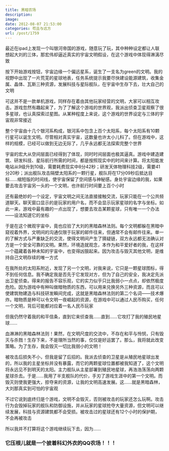 ```yaml
---
title: 黑暗农场
description: 
image: 
date: 2012-08-07 21:53:00
categories: 苟且与远方
url: /post/1759
---
```


最近在ipad上发现一个叫银河帝国的游戏，随意玩了玩，其中种种设定都让人联想起大刘的三体，那宏伟却逼近真实的宇宙文明假设，在这个游戏中体现得淋漓尽致

按下开始游戏按钮，宇宙边缘一个偏远星系，诞生了一支名为green的文明。我的视野中出现了一片荒芜的星球地表，任务系统提示我要尽快建设能源建筑，收集金属、晶体、瓦斯三种资源，发展科技与星际舰队，在宇宙中生存下去，壮大自己的文明

可这并不是一款单机游戏，同样存在着由其他玩家经营的文明，大家可以相互攻击。游戏忽然有趣起来了，为了了解这个游戏的世界观，我派出侦查卫星观察了很多星球，也认真探索过星图。从某种程度上来说，这个游戏的世界设定与三体的宇宙观非常接近

整个宇宙由十几个银河系构成，银河系中包含上百个太阳系，每个太阳系有10颗行星可以诞生文明。尽管相对真实宇宙，这数量也许太小儿科了。但在游戏中，这样的规模，已经可以做到无边无际了，几乎永远都无法探索完整个世界

宇宙的宏大从空间层面已经得到了体现，同时时间层面也极其逼真。游戏中建造建筑、研发科技、星际航行所需的时间，都是按照现实中的时间来计算。将太阳能发电站从9级升到10级，需要耗费现实中8分42秒；研发天体物理科技2级，需要41分20秒；派出舰队攻击隔壁太阳系的一颗行星，舰队将在17分09秒后抵达目标……缩短版的时间线，使宇宙保留了空间感与神秘感。身处宇宙边缘的我，如果要去攻击宇宙另一头的一个文明，也许航行时间要上百个小时

还有最绝妙的一个设定，宇宙文明之间无法直接接触交流，玩家只能在一个公共频道聊天。聊天窗口显示的是玩家的用户名，而不会显示玩家星球的名字与坐标。如此一来，游戏中最有趣的一点出现了，想要去攻击某颗星球，只有唯一一个办法——设法知道它的坐标

于是在这个微观宇宙中，竟也应验了大刘的黑暗森林法则。每个文明都躲在黑暗中窥视着外界，文明间的沟通仅限于玩家的邮件往来，但通常不会有邮件往来。单一的了解方式与严重缺乏的交流，使得文明间产生了猜疑链，双方永远都无法确认对方是一个安全可靠的文明。果然，环境造就观念，本作为和平爱好者的我，在这样一个蕴藏着各种未知的宇宙中，也变得凶狠起来。因为攻击与毁灭其他文明，是维持自己文明存续的唯一方式

在我所处的太阳系附近，发现了另一个文明，对我来说，它只是一颗星球图标，得不到任何信息。我不确定我是否先于它发现对方，但为了自己的安全，我决定先派出卫星侦查。得来的报告不容乐观，它的实力似乎只比我弱小一点点，却依然极度危险。因为游戏中有种叫做暗物质的东西，可以用来兑换另外三种资源，而且可以使建筑物建造与科技研发瞬间完成，这就是黑暗森林法则的第二个名词——技术爆炸。暗物质是种可以令文明一夜崛起的资源，在游戏中可以通过人民币购买，任何一个文明，背后可能都对应着一名人民币玩家

但我仍然守着我的和平信条，直到它来侦查我……直到……它攻打了我的殖民地星球……

血淋淋的黑暗森林法则！果然，在文明尺度的交流中，不存在和平与怜悯，只有毁灭与杀戮！生存下来，不是理所当然的事，仅仅是好运罢了。那么，我将就此改变策略。为了生存，我会毁灭一切比我弱小的文明！

被攻击后损失不小，但我是留了后招的。我派去侦查的卫星是从殖民地星球出发的，所以我的主星坐标并没有暴露，而它的两颗星球位置都被我知道了，这个文明将永远见不到明天的太阳。主力舰队从主星部署到殖民地星球，再浩浩荡荡向两颗星球杀去。于是……我用了半支舰队的代价，手刃了游戏生涯中的第一个文明。而毁灭则使我更强大，掠夺来的资源，让我的文明高速发展。这……就是黑暗森林，大刘那真实到可怕的宇宙观

不过它说到底终归是个游戏，文明不会毁灭，否则被攻击的玩家还怎么玩啊。攻击行为会毁掉玩家的舰队和防御设施，并从玩家的星球抢夺大量资源，但文明可以继续发展，科技与资源建筑都不会受损。被攻击过的星球还有12个小时的保护期，不会再被攻击

所以我并不打算将这个游戏继续玩下去，因为……

### 它压根儿就是一个披着科幻外衣的QQ农场！！！
